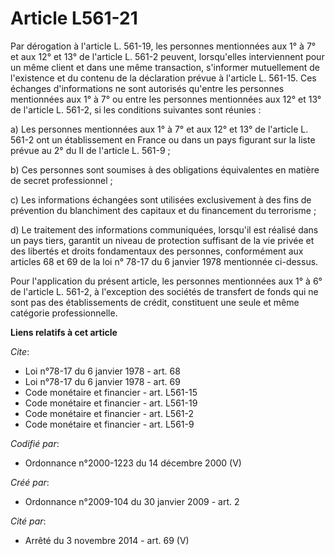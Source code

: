 # Article L561-21

Par dérogation à l'article L. 561-19, les personnes mentionnées aux 1° à 7° et aux 12° et 13° de l'article L. 561-2 peuvent,
lorsqu'elles interviennent pour un même client et dans une même transaction, s'informer mutuellement de l'existence et du
contenu de la déclaration prévue à l'article L. 561-15. Ces échanges d'informations ne sont autorisés qu'entre les personnes
mentionnées aux 1° à 7° ou entre les personnes mentionnées aux 12° et 13° de l'article L. 561-2, si les conditions suivantes
sont réunies : 

a) Les personnes mentionnées aux 1° à 7° et aux 12° et 13° de l'article L. 561-2 ont un établissement en France ou dans un
pays figurant sur la liste prévue au 2° du II de l'article L. 561-9 ; 

b) Ces personnes sont soumises à des obligations équivalentes en matière de secret professionnel ; 

c) Les informations échangées sont utilisées exclusivement à des fins de prévention du blanchiment des capitaux et du
financement du terrorisme ; 

d) Le traitement des informations communiquées, lorsqu'il est réalisé dans un pays tiers, garantit un niveau de protection
suffisant de la vie privée et des libertés et droits fondamentaux des personnes, conformément aux articles 68 et 69 de la loi
n° 78-17 du 6 janvier 1978 mentionnée ci-dessus. 

Pour l'application du présent article, les personnes mentionnées aux 1° à 6° de l'article L. 561-2, à l'exception des
sociétés de transfert de fonds qui ne sont pas des établissements de crédit, constituent une seule et même catégorie
professionnelle.

**Liens relatifs à cet article**

_Cite_:

  - Loi n°78-17 du 6 janvier 1978 - art. 68
  - Loi n°78-17 du 6 janvier 1978 - art. 69
  - Code monétaire et financier - art. L561-15
  - Code monétaire et financier - art. L561-19
  - Code monétaire et financier - art. L561-2
  - Code monétaire et financier - art. L561-9

_Codifié par_:

  - Ordonnance n°2000-1223 du 14 décembre 2000 (V)

_Créé par_:

  - Ordonnance n°2009-104 du 30 janvier 2009 - art. 2

_Cité par_:

  - Arrêté du 3 novembre 2014 - art. 69 (V)
